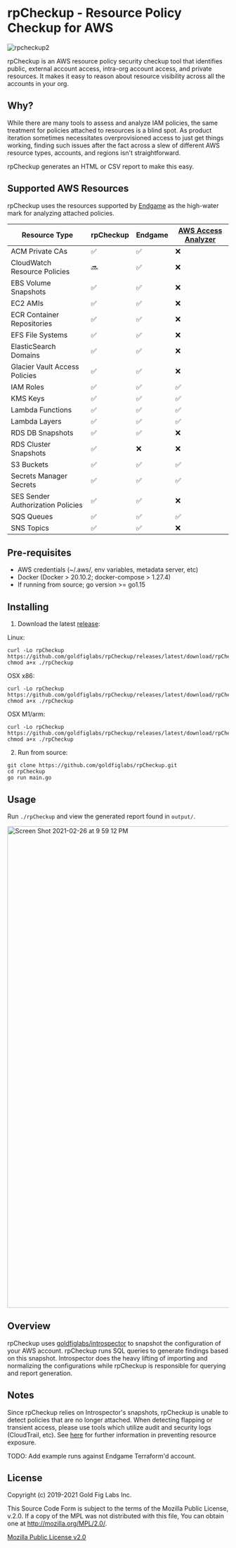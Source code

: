 # rpCheckup - Resource Policy Checkup for AWS

![rpcheckup2](https://user-images.githubusercontent.com/291215/109551055-ee774e00-7a84-11eb-9242-606b7160eb1b.png)

rpCheckup is an AWS resource policy security checkup tool that identifies public, external account access, intra-org account access, and private resources. It makes it easy to reason about resource visibility across all the accounts in your org.

## Why?

While there are many tools to assess and analyze IAM policies, the same treatment for policies attached to resources is a blind spot. As product iteration sometimes necessitates overprovisioned access to just get things working, finding such issues after the fact across a slew of different AWS resource types, accounts, and regions isn't straightforward.

rpCheckup generates an HTML or CSV report to make this easy.

## Supported AWS Resources

rpCheckup uses the resources supported by [Endgame](https://endgame.readthedocs.io/en/latest/) as the high-water mark for analyzing attached policies.

| Resource Type                                  | rpCheckup | Endgame | [AWS Access Analyzer][1] |
|------------------------------------------------|--------|---------|----------------------------------|
| ACM Private CAs                | ✅   | ✅     | ❌                               |
| CloudWatch Resource Policies      | 🔜   | ✅     |  ❌                              |
| EBS Volume Snapshots               | ✅   | ✅     | ❌                               |
| EC2 AMIs                          | ✅   | ✅     | ❌                               |
| ECR Container Repositories         | ✅   | ✅     | ❌                               |
| EFS File Systems                   | ✅   | ✅     | ❌                               |
| ElasticSearch Domains               | ✅   | ✅     | ❌                               |
| Glacier Vault Access Policies  | ✅   | ✅     | ❌                               |
| IAM Roles                    | ✅   | ✅     | ✅                               |
| KMS Keys                           | ✅   | ✅     | ✅                               |
| Lambda Functions                                        | ✅   | ✅     | ✅                               |
| Lambda Layers            | ✅   | ✅     | ✅                               |
| RDS DB Snapshots            | ✅   | ✅     | ❌                               |
| RDS Cluster Snapshots            | ✅   | ❌     |  ❌                              |
| S3 Buckets                          | ✅   | ✅     | ✅                               |
| Secrets Manager Secrets | ✅   | ✅     | ✅                               |
| SES Sender Authorization Policies  | ✅   | ✅     | ❌                               |
| SQS Queues                         | ✅   | ✅     | ✅                               |
| SNS Topics                         | ✅   | ✅     | ❌                               |

## Pre-requisites

* AWS credentials (~/.aws/, env variables, metadata server, etc)
* Docker (Docker > 20.10.2; docker-compose > 1.27.4)
* If running from source; go version >= go1.15

## Installing

1. Download the latest [release](https://github.com/goldfiglabs/rpCheckup/releases):

  Linux:

    curl -Lo rpCheckup https://github.com/goldfiglabs/rpCheckup/releases/latest/download/rpCheckup_linux
    chmod a+x ./rpCheckup

  OSX x86:

    curl -Lo rpCheckup https://github.com/goldfiglabs/rpCheckup/releases/latest/download/rpCheckup_darwin_amd64
    chmod a+x ./rpCheckup

  OSX M1/arm:

    curl -Lo rpCheckup https://github.com/goldfiglabs/rpCheckup/releases/latest/download/rpCheckup_darwin_arm64
    chmod a+x ./rpCheckup

2. Run from source:
```
git clone https://github.com/goldfiglabs/rpCheckup.git
cd rpCheckup
go run main.go
```

## Usage

Run `./rpCheckup` and view the generated report found in `output/`.

<img width="1093" alt="Screen Shot 2021-02-26 at 9 59 12 PM" src="https://user-images.githubusercontent.com/291215/109552865-2bdcdb00-7a87-11eb-95a8-977269043f1d.png">

## Overview
rpCheckup uses [goldfiglabs/introspector](https://github.com/goldfiglabs/introspector) to snapshot the configuration of your AWS account. rpCheckup runs SQL queries to generate findings based on this snapshot. Introspector does the heavy lifting of importing and normalizing the configurations while rpCheckup is responsible for querying and report generation.

## Notes
Since rpCheckup relies on Introspector's snapshots, rpCheckup is unable to detect policies that are no longer attached. When detecting flapping or transient access, please use tools which utilize audit and security logs (CloudTrail, etc). See [here][2] for further information in preventing resource exposure.

TODO: Add example runs against Endgame Terraform'd account.

## License

Copyright (c) 2019-2021 Gold Fig Labs Inc.

This Source Code Form is subject to the terms of the Mozilla Public License, v.2.0. If a copy of the MPL was not distributed with this file, You can obtain one at http://mozilla.org/MPL/2.0/.

[Mozilla Public License v2.0](./LICENSE)

[1]: https://docs.aws.amazon.com/IAM/latest/UserGuide/access-analyzer-resources.html
[2]: https://endgame.readthedocs.io/en/latest/prevention/
